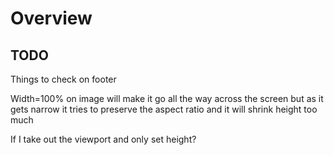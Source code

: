 # Overview

## TODO

Things to check on footer

Width=100% on image will make it go all the way across the screen
but as it gets narrow it tries to preserve the aspect ratio and it will shrink height too much

If I take out the viewport and only set height?
